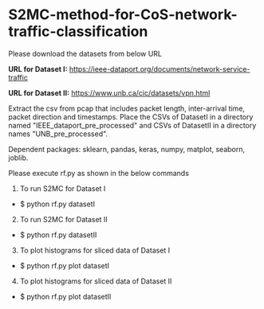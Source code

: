 # S2MC-method-for-CoS-network-traffic-classification

Please download the datasets from below URL

**URL for Dataset I:** https://ieee-dataport.org/documents/network-service-traffic

**URL for Dataset II:** https://www.unb.ca/cic/datasets/vpn.html

Extract the csv from pcap that includes packet length, inter-arrival time, packet direction and timestamps.
Place the CSVs of DatasetI in a directory named "IEEE_dataport_pre_processed" and CSVs of DatasetII in a
directory names "UNB_pre_processed".

Dependent packages: sklearn, pandas, keras, numpy, matplot, seaborn, joblib.

Please execute rf.py as shown in the below commands

1) To run S2MC for Dataset I
* $ python rf.py datasetI

2) To run S2MC for Dataset II
* $ python rf.py datasetII

3) To plot histograms for sliced data of Dataset I
* $ python rf.py plot datasetI

4)  To plot histograms for sliced data of Dataset II
* $ python rf.py plot datasetII

